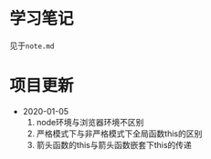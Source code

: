 # 学习笔记
见于`note.md`
# 项目更新
* 2020-01-05 
  1. node环境与浏览器环境不区别 
  2. 严格模式下与非严格模式下全局函数this的区别
  3. 箭头函数的this与箭头函数嵌套下this的传递